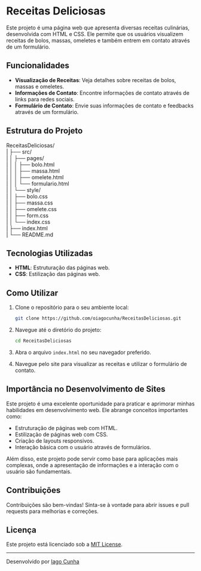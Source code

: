 # Receitas Deliciosas

Este projeto é uma página web que apresenta diversas receitas culinárias, desenvolvida com HTML e CSS. Ele permite que os usuários visualizem receitas de bolos, massas, omeletes e também entrem em contato através de um formulário.

## Funcionalidades

- **Visualização de Receitas**: Veja detalhes sobre receitas de bolos, massas e omeletes.
- **Informações de Contato**: Encontre informações de contato através de links para redes sociais.
- **Formulário de Contato**: Envie suas informações de contato e feedbacks através de um formulário.

## Estrutura do Projeto

ReceitasDeliciosas/  
| ├── src/  
| │   ├── pages/  
| │   │   ├── bolo.html  
| │   │   ├── massa.html  
| │   │   ├── omelete.html  
| │   │   └── formulario.html  
| │   └── style/  
| │       ├── bolo.css  
| │       ├── massa.css  
| │       ├── omelete.css  
| │       ├── form.css  
| │       └── index.css  
| ├── index.html  
| └── README.md  

## Tecnologias Utilizadas

- **HTML**: Estruturação das páginas web.
- **CSS**: Estilização das páginas web.

## Como Utilizar

1. Clone o repositório para o seu ambiente local:
    ```sh
    git clone https://github.com/oiagocunha/ReceitasDeliciosas.git
    ```

2. Navegue até o diretório do projeto:
    ```sh
    cd ReceitasDeliciosas
    ```

3. Abra o arquivo `index.html` no seu navegador preferido.

4. Navegue pelo site para visualizar as receitas e utilizar o formulário de contato.

## Importância no Desenvolvimento de Sites

Este projeto é uma excelente oportunidade para praticar e aprimorar minhas habilidades em desenvolvimento web. Ele abrange conceitos importantes como:

- Estruturação de páginas web com HTML.
- Estilização de páginas web com CSS.
- Criação de layouts responsivos.
- Interação básica com o usuário através de formulários.

Além disso, este projeto pode servir como base para aplicações mais complexas, onde a apresentação de informações e a interação com o usuário são fundamentais.

## Contribuições

Contribuições são bem-vindas! Sinta-se à vontade para abrir issues e pull requests para melhorias e correções.

## Licença

Este projeto está licenciado sob a [MIT License](LICENSE).

---

Desenvolvido por [Iago Cunha](https://github.com/oiagocunha)